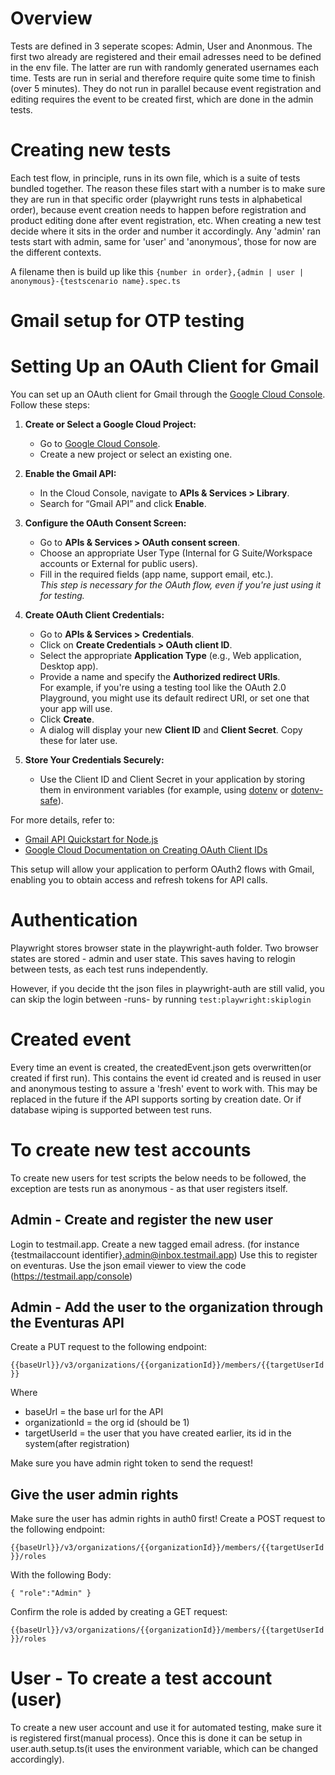 # Overview

Tests are defined in 3 seperate scopes: Admin, User and Anonmous. The first two already are registered and their email adresses need to be defined in the env file. The latter are run with randomly generated usernames each time. Tests are run in serial and therefore require quite some time to finish (over 5 minutes). They do not run in parallel because event registration and editing requires the event to be created first, which are done in the admin tests.

# Creating new tests

Each test flow, in principle, runs in its own file, which is a suite of tests bundled together. The reason these files start with a number is to make sure they are run in that specific order (playwright runs tests in alphabetical order), because event creation needs to happen before registration and product editing done after event registration, etc. When creating a new test decide where it sits in the order and number it accordingly. Any 'admin' ran tests start with admin, same for 'user' and 'anonymous', those for now are the different contexts.

A filename then is build up like this
`{number in order},{admin | user | anonymous}-{testscenario name}.spec.ts`

# Gmail setup for OTP testing

# Setting Up an OAuth Client for Gmail

You can set up an OAuth client for Gmail through the [Google Cloud Console](https://console.cloud.google.com/). Follow these steps:

1. **Create or Select a Google Cloud Project:**

   - Go to [Google Cloud Console](https://console.cloud.google.com/).
   - Create a new project or select an existing one.

2. **Enable the Gmail API:**

   - In the Cloud Console, navigate to **APIs & Services > Library**.
   - Search for “Gmail API” and click **Enable**.

3. **Configure the OAuth Consent Screen:**

   - Go to **APIs & Services > OAuth consent screen**.
   - Choose an appropriate User Type (Internal for G Suite/Workspace accounts or External for public users).
   - Fill in the required fields (app name, support email, etc.).  
     _This step is necessary for the OAuth flow, even if you're just using it for testing._

4. **Create OAuth Client Credentials:**

   - Go to **APIs & Services > Credentials**.
   - Click on **Create Credentials > OAuth client ID**.
   - Select the appropriate **Application Type** (e.g., Web application, Desktop app).
   - Provide a name and specify the **Authorized redirect URIs**.  
     For example, if you're using a testing tool like the OAuth 2.0 Playground, you might use its default redirect URI, or set one that your app will use.
   - Click **Create**.
   - A dialog will display your new **Client ID** and **Client Secret**. Copy these for later use.

5. **Store Your Credentials Securely:**
   - Use the Client ID and Client Secret in your application by storing them in environment variables (for example, using [dotenv](https://www.npmjs.com/package/dotenv) or [dotenv-safe](https://www.npmjs.com/package/dotenv-safe)).

For more details, refer to:

- [Gmail API Quickstart for Node.js](https://developers.google.com/gmail/api/quickstart/nodejs)
- [Google Cloud Documentation on Creating OAuth Client IDs](https://cloud.google.com/docs/authentication/getting-started)

This setup will allow your application to perform OAuth2 flows with Gmail, enabling you to obtain access and refresh tokens for API calls.

# Authentication

Playwright stores browser state in the playwright-auth folder. Two browser states are stored - admin and user state. This saves having to relogin between tests, as each test runs independently.

However, if you decide tht the json files in playwright-auth are still valid, you can skip the login between -runs- by running `test:playwright:skiplogin`

# Created event

Every time an event is created, the createdEvent.json gets overwritten(or created if first run). This contains the event id created and is reused in user and anonymous testing to assure a 'fresh' event to work with. This may be replaced in the future if the API supports sorting by creation date. Or if database wiping is supported between test runs.

# To create new test accounts

To create new users for test scripts the below needs to be followed, the exception are tests run as anonymous - as that user registers itself.

## Admin - Create and register the new user

Login to testmail.app.
Create a new tagged email adress. (for instance {testmailaccount identifier}.admin@inbox.testmail.app)
Use this to register on eventuras. Use the json email viewer to view the code (https://testmail.app/console)

## Admin - Add the user to the organization through the Eventuras API

Create a PUT request to the following endpoint:

`{{baseUrl}}/v3/organizations/{{organizationId}}/members/{{targetUserId}}`

Where

- baseUrl = the base url for the API
- organizationId = the org id (should be 1)
- targetUserId = the user that you have created earlier, its id in the system(after registration)

Make sure you have admin right token to send the request!

## Give the user admin rights

Make sure the user has admin rights in auth0 first!
Create a POST request to the following endpoint:

`{{baseUrl}}/v3/organizations/{{organizationId}}/members/{{targetUserId}}/roles`

With the following Body:

`{
  "role":"Admin"
}`

Confirm the role is added by creating a GET request:

`{{baseUrl}}/v3/organizations/{{organizationId}}/members/{{targetUserId}}/roles`

# User - To create a test account (user)

To create a new user account and use it for automated testing, make sure it is registered first(manual process). Once this is done it can be setup in user.auth.setup.ts(it uses the environment variable, which can be changed accordingly).

